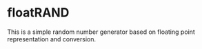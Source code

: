 # floatRAND

This is a simple random number generator based on floating point representation and conversion.
